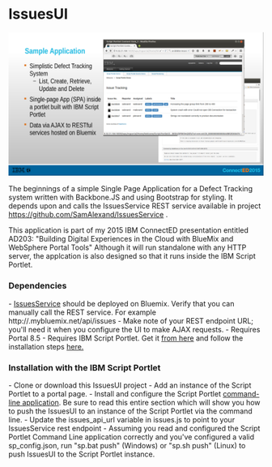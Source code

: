 # IssuesUI
![Alt text](screenshot_ui.png?raw=true "Screenshot")

The beginnings of a simple Single Page Application for a Defect Tracking system written with Backbone.JS and using Bootstrap for styling. It depends upon and calls the IssuesService REST service available in project https://github.com/SamAlexand/IssuesService .

This application is part of my 2015 IBM ConnectED presentation entitled AD203: "Building Digital Experiences in the Cloud with BlueMix and WebSphere Portal Tools"  Although it will run standalone with any HTTP server, the applcation is also designed so that it runs inside the IBM Script Portlet.

<h3>
Dependencies
</h3>
- <a href="https://github.com/SamAlexand/IssuesService"> IssuesService</a> should be deployed on Bluemix. Verify that you can manually call the REST service. For example http://<myservicename>.mybluemix.net/api/issues
- Make note of your REST endpoint URL; you'll need it when you configure the UI to make AJAX requests.
- Requires Portal 8.5
- Requires IBM Script Portlet.  Get it <a href="https://greenhouse.lotus.com/plugins/plugincatalog.nsf/assetDetails.xsp?action=editDocument&documentId=DDB5C467D991413285257C67002476E0 ">from here</a> and follow the installation steps <a href="http://www-01.ibm.com/support/knowledgecenter/SSHRKX_8.5.0/welcome/script_welcome.html">here.</a>

<h3>Installation with the IBM Script Portlet</h3>
- Clone or download this IssuesUI project
- Add an instance of the Script Portlet to a portal page.
- Install and configure the Script Portlet <a href="http://www-01.ibm.com/support/knowledgecenter/SSHRKX_8.5.0/script/script-portlet/cmd_line_push_ovr.dita">command-line application</a>. Be sure to read this entire section which will show you how to push the IssuesUI to an instance of the Script Portlet via the command line. 
- Update the issues_api_url variable in issues.js to point to your IssuesService rest endpoint
- Assuming you read and configured the Script Portlet Command Line application correctly and you've configured a valid sp_config.json, run "sp.bat push" (Windows) or "sp.sh push" (Linux) to push IssuesUI to the Script Portlet instance.


